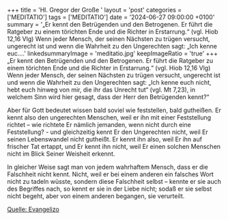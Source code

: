 +++
title = 'Hl. Gregor der Große  '
layout = 'post'
categories = ['MEDITATIO']
tags = ['MEDITATIO']
date = '2024-06-27 09:00:00 +0100'
summary = '„Er kennt den Betrügenden und den Betrogenen. Er führt die Ratgeber zu einem törichten Ende und die Richter in Erstarrung.“ (vgl. Hiob 12,16 Vlg) Wenn jeder Mensch, der seinen Nächsten zu trügen versucht, ungerecht ist und wenn die Wahrheit zu den Ungerechten sagt: „Ich kenne euc....'
linkedsummaryImage = 'meditatio.jpg'
keepImageRatio = 'true'
+++
„Er kennt den Betrügenden und den Betrogenen. Er führt die Ratgeber zu einem törichten Ende und die Richter in Erstarrung.“ (vgl. Hiob 12,16 Vlg) Wenn jeder Mensch, der seinen Nächsten zu trügen versucht, ungerecht ist und wenn die Wahrheit zu den Ungerechten sagt: „Ich kenne euch nicht, hebt euch hinweg von mir, die ihr das Unrecht tut“ (vgl.<!--more--> Mt 7,23), in welchem Sinn wird hier gesagt, dass der Herr den Betrügenden kennt?“
           
Aber für Gott bedeutet wissen bald soviel wie feststellen, bald gutheißen. Er kennt also den ungerechten Menschen, weil er ihn mit einer Feststellung richtet – wie richtete Er nämlich jemanden, wenn nicht durch eine Feststellung? - und gleichzeitig kennt Er den Ungerechten nicht, weil Er seinen Lebenswandel nicht gutheißt. Er kennt ihn also, weil Er ihn auf frischer Tat ertappt, und Er kennt ihn nicht, weil Er einen solchen Menschen nicht im Blick Seiner Weisheit erkennt.

In gleicher Weise sagt man von jedem wahrhaftem Mensch, dass er die Falschheit nicht kennt. Nicht, weil er bei einem anderen ein falsches Wort nicht zu tadeln wüsste, sondern diese Falschheit selbst – kennte er sie auch des Begriffes nach, so kennt er sie in der Liebe nicht; sodaß er sie selbst nicht begeht, aber von einem anderen begangen, sie verurteilt.


[Quelle: Evangelizo](https://evangeliumtagfuertag.org/DE/gospel)
